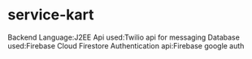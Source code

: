# service-kart
Backend Language:J2EE
Api used:Twilio api for messaging
Database used:Firebase Cloud Firestore
Authentication api:Firebase google auth